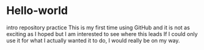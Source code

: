 # Hello-world
intro repository practice
This is my first time using GitHub and it is not as exciting as I hoped but I am interested to see where this leads
If I could only use it for what I actually wanted it to do, I would really be on my way.

